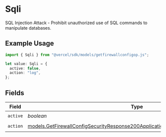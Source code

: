 # Sqli

SQL Injection Attack - Prohibit unauthorized use of SQL commands to manipulate databases.

## Example Usage

```typescript
import { Sqli } from "@vercel/sdk/models/getfirewallconfigop.js";

let value: Sqli = {
  active: false,
  action: "log",
};
```

## Fields

| Field                                                                                                                                                                            | Type                                                                                                                                                                             | Required                                                                                                                                                                         | Description                                                                                                                                                                      |
| -------------------------------------------------------------------------------------------------------------------------------------------------------------------------------- | -------------------------------------------------------------------------------------------------------------------------------------------------------------------------------- | -------------------------------------------------------------------------------------------------------------------------------------------------------------------------------- | -------------------------------------------------------------------------------------------------------------------------------------------------------------------------------- |
| `active`                                                                                                                                                                         | *boolean*                                                                                                                                                                        | :heavy_check_mark:                                                                                                                                                               | N/A                                                                                                                                                                              |
| `action`                                                                                                                                                                         | [models.GetFirewallConfigSecurityResponse200ApplicationJSONResponseBodyCrsSqliAction](../models/getfirewallconfigsecurityresponse200applicationjsonresponsebodycrssqliaction.md) | :heavy_check_mark:                                                                                                                                                               | N/A                                                                                                                                                                              |